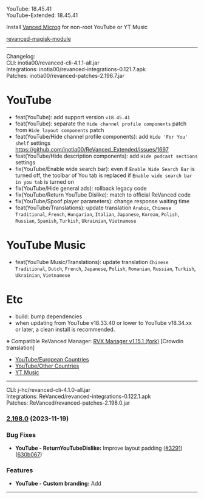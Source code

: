 YouTube: 18.45.41  
YouTube-Extended: 18.45.41  

Install [Vanced Microg](https://github.com/TeamVanced/VancedMicroG/releases) for non-root YouTube or YT Music  

[revanced-magisk-module](https://github.com/j-hc/revanced-magisk-module)  

---
Changelog:  
CLI: inotia00/revanced-cli-4.1.1-all.jar  
Integrations: inotia00/revanced-integrations-0.121.7.apk  
Patches: inotia00/revanced-patches-2.196.7.jar  

YouTube
==
- feat(YouTube): add support version `v18.45.41`
- feat(YouTube): separate the `Hide channel profile components` patch from `Hide layout components` patch
- feat(YouTube/Hide channel profile components): add `Hide 'For You' shelf` settings https://github.com/inotia00/ReVanced_Extended/issues/1697
- feat(YouTube/Hide description components): add `Hide podcast sections` settings
- fix(YouTube/Enable wide search bar): even if `Enable Wide Search Bar` is turned off, the toolbar of You tab is replaced if `Enable wide search bar in you tab` is turned on
- fix(YouTube/Hide general ads): rollback legacy code
- fix(YouTube/Return YouTube Dislike): match to official ReVanced code
- fix(YouTube/Spoof player parameters): change response waiting time
- feat(YouTube/Translations): update translation
`Arabic`, `Chinese Traditional`, `French`, `Hungarian`, `Italian`, `Japanese`, `Korean`, `Polish`, `Russian`, `Spanish`, `Turkish`, `Ukrainian`, `Vietnamese`


YouTube Music
==
- feat(YouTube Music/Translations): update translation
`Chinese Traditional`, `Dutch`, `French`, `Japanese`, `Polish`, `Romanian`, `Russian`, `Turkish`, `Ukrainian`, `Vietnamese`


Etc
==
- build: bump dependencies
- when updating from YouTube v18.33.40 or lower to YouTube v18.34.xx or later, a clean install is recommended.


※ Compatible ReVanced Manager: [RVX Manager v1.15.1 (fork)](https://github.com/inotia00/revanced-manager/releases/tag/v1.15.1)
[Crowdin translation]
- [YouTube/European Countries](https://crowdin.com/project/revancedextendedeu)
- [YouTube/Other Countries](https://crowdin.com/project/revancedextended)
- [YT Music](https://crowdin.com/project/revanced-music-extended)

---
CLI: j-hc/revanced-cli-4.1.0-all.jar  
Integrations: ReVanced/revanced-integrations-0.122.1.apk  
Patches: ReVanced/revanced-patches-2.198.0.jar  

### [2.198.0](https://github.com/ReVanced/revanced-patches/compare/v2.197.0...v2.198.0) (2023-11-19)


### Bug Fixes

* **YouTube - ReturnYouTubeDislike:** Improve layout padding ([#3291](https://github.com/ReVanced/revanced-patches/issues/3291)) ([630b067](https://github.com/ReVanced/revanced-patches/commit/630b067b1828476708fd019e84153b0fb5e25d1c))


### Features

* **YouTube - Custom branding:** Add 
---  
